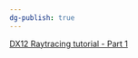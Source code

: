```yaml
---
dg-publish: true
---
```


[DX12 Raytracing tutorial - Part 1](https://developer.nvidia.com/rtx/raytracing/dxr/dx12-raytracing-tutorial-part-1)

